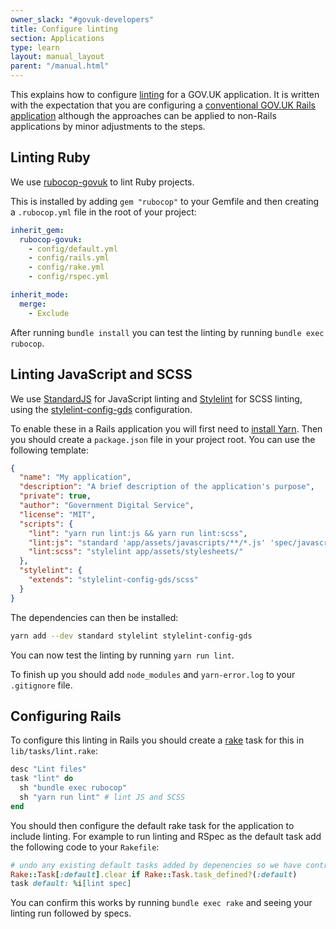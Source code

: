 ```yaml
---
owner_slack: "#govuk-developers"
title: Configure linting
section: Applications
type: learn
layout: manual_layout
parent: "/manual.html"
---
```


This explains how to configure [linting][] for a GOV.UK application. It is
written with the expectation that you are configuring a
[conventional GOV.UK Rails application][rails] although the approaches
can be applied to non-Rails applications by minor adjustments to the steps.

[linting]: https://en.wikipedia.org/wiki/Lint_(software)
[rails]: /manual/conventions-for-rails-applications.html

## Linting Ruby

We use [rubocop-govuk](https://github.com/alphagov/rubocop-govuk) to lint Ruby
projects.

This is installed by adding `gem "rubocop"` to your Gemfile and then creating a
`.rubocop.yml` file in the root of your project:

```yaml
inherit_gem:
  rubocop-govuk:
    - config/default.yml
    - config/rails.yml
    - config/rake.yml
    - config/rspec.yml

inherit_mode:
  merge:
    - Exclude
```

After running `bundle install` you can test the linting by running
`bundle exec rubocop`.

## Linting JavaScript and SCSS

We use [StandardJS](https://standardjs.com/) for JavaScript linting and
[Stylelint](https://stylelint.io/) for SCSS linting, using the
[stylelint-config-gds][] configuration.

To enable these in a Rails application you will first need to
[install Yarn][yarn-install]. Then you should create a `package.json` file in
your project root. You can use the following template:

```json
{
  "name": "My application",
  "description": "A brief description of the application's purpose",
  "private": true,
  "author": "Government Digital Service",
  "license": "MIT",
  "scripts": {
    "lint": "yarn run lint:js && yarn run lint:scss",
    "lint:js": "standard 'app/assets/javascripts/**/*.js' 'spec/javascripts/**/*.js'",
    "lint:scss": "stylelint app/assets/stylesheets/"
  },
  "stylelint": {
    "extends": "stylelint-config-gds/scss"
  }
}
```

The dependencies can then be installed:

```sh
yarn add --dev standard stylelint stylelint-config-gds
```

You can now test the linting by running `yarn run lint`.

To finish up you should add `node_modules` and `yarn-error.log` to
your `.gitignore` file.

[stylelint-config-gds]: https://github.com/alphagov/stylelint-config-gds
[yarn-install]: https://classic.yarnpkg.com/en/docs/install/

## Configuring Rails

To configure this linting in Rails you should create a [rake][] task for this
in `lib/tasks/lint.rake`:

```rb
desc "Lint files"
task "lint" do
  sh "bundle exec rubocop"
  sh "yarn run lint" # lint JS and SCSS
end
```

You should then configure the default rake task for the application to include
linting. For example to run linting and RSpec as the default task add the
following code to your `Rakefile`:

```rb
# undo any existing default tasks added by depenencies so we have control
Rake::Task[:default].clear if Rake::Task.task_defined?(:default)
task default: %i[lint spec]
````

You can confirm this works by running `bundle exec rake` and seeing your
linting run followed by specs.

[rake]: https://github.com/ruby/rake
